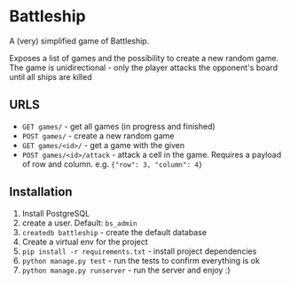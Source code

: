 # Battleship

A (very) simplified game of Battleship.

Exposes a list of games and the possibility to create a new random game.
The game is unidirectional - only the player attacks the opponent's board until all ships are killed

## URLS
- `GET games/` - get all games (in progress and finished)
- `POST games/` - create a new random game
- `GET games/<id>/` - get a game with the given <id>
- `POST games/<id>/attack` - attack a cell in the game. 
Requires a payload of row and column. e.g. `{"row": 3, "column": 4}`

## Installation

1. Install PostgreSQL
2. create a user. Default: `bs_admin`
2. `createdb battleship` - create the default database
3. Create a virtual env for the project
4. `pip install -r requirements.txt` - install project dependencies
5. `python manage.py test` - run the tests to confirm everything is ok
6. `python manage.py runserver` - run the server and enjoy :)
